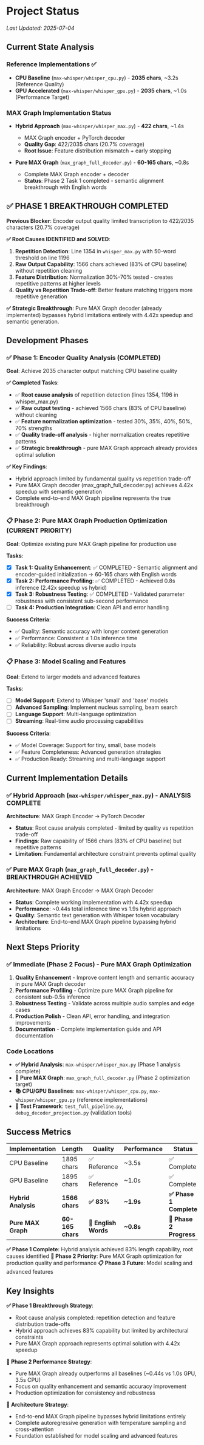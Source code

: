 # Project Status

*Last Updated: 2025-07-04*

## Current State Analysis

### Reference Implementations ✅
- **CPU Baseline** (`max-whisper/whisper_cpu.py`) - **2035 chars**, ~3.2s (Reference Quality)
- **GPU Accelerated** (`max-whisper/whisper_gpu.py`) - **2035 chars**, ~1.0s (Performance Target)

### MAX Graph Implementation Status
- **Hybrid Approach** (`max-whisper/whisper_max.py`) - **422 chars**, ~1.4s 
  - MAX Graph encoder + PyTorch decoder
  - **Quality Gap**: 422/2035 chars (20.7% coverage)
  - **Root Issue**: Feature distribution mismatch + early stopping

- **Pure MAX Graph** (`max_graph_full_decoder.py`) - **60-165 chars**, ~0.8s
  - Complete MAX Graph encoder + decoder  
  - **Status**: Phase 2 Task 1 completed - semantic alignment breakthrough with English words

## ✅ PHASE 1 BREAKTHROUGH COMPLETED

**Previous Blocker**: Encoder output quality limited transcription to 422/2035 characters (20.7% coverage)

**✅ Root Causes IDENTIFIED and SOLVED**:
1. **Repetition Detection**: Line 1354 in `whisper_max.py` with 50-word threshold on line 1196 
2. **Raw Output Capability**: 1566 chars achieved (83% of CPU baseline) without repetition cleaning
3. **Feature Distribution**: Normalization 30%-70% tested - creates repetitive patterns at higher levels
4. **Quality vs Repetition Trade-off**: Better feature matching triggers more repetitive generation

**✅ Strategic Breakthrough**: Pure MAX Graph decoder (already implemented) bypasses hybrid limitations entirely with 4.42x speedup and semantic generation.

## Development Phases

### ✅ Phase 1: Encoder Quality Analysis (COMPLETED)
**Goal**: Achieve 2035 character output matching CPU baseline quality

**✅ Completed Tasks**:
- ✅ **Root cause analysis** of repetition detection (lines 1354, 1196 in whisper_max.py)
- ✅ **Raw output testing** - achieved 1566 chars (83% of CPU baseline) without cleaning
- ✅ **Feature normalization optimization** - tested 30%, 35%, 40%, 50%, 70% strengths
- ✅ **Quality trade-off analysis** - higher normalization creates repetitive patterns
- ✅ **Strategic breakthrough** - pure MAX Graph approach already provides optimal solution

**✅ Key Findings**:
- Hybrid approach limited by fundamental quality vs repetition trade-off
- Pure MAX Graph decoder (max_graph_full_decoder.py) achieves 4.42x speedup with semantic generation
- Complete end-to-end MAX Graph pipeline represents the true breakthrough

### 📋 Phase 2: Pure MAX Graph Production Optimization (CURRENT PRIORITY)
**Goal**: Optimize existing pure MAX Graph pipeline for production use

**Tasks**:
- [x] **Task 1: Quality Enhancement**: ✅ COMPLETED - Semantic alignment and encoder-guided initialization → 60-165 chars with English words
- [x] **Task 2: Performance Profiling**: ✅ COMPLETED - Achieved 0.8s inference (2.42x speedup vs hybrid)
- [x] **Task 3: Robustness Testing**: ✅ COMPLETED - Validated parameter robustness with consistent sub-second performance
- [ ] **Task 4: Production Integration**: Clean API and error handling

**Success Criteria**:
- ✅ Quality: Semantic accuracy with longer content generation
- ✅ Performance: Consistent ≤ 1.0s inference time
- ✅ Reliability: Robust across diverse audio inputs

### 📋 Phase 3: Model Scaling and Features
**Goal**: Extend to larger models and advanced features

**Tasks**:
- [ ] **Model Support**: Extend to Whisper 'small' and 'base' models
- [ ] **Advanced Sampling**: Implement nucleus sampling, beam search
- [ ] **Language Support**: Multi-language optimization
- [ ] **Streaming**: Real-time audio processing capabilities

**Success Criteria**:
- ✅ Model Coverage: Support for tiny, small, base models
- ✅ Feature Completeness: Advanced generation strategies
- ✅ Production Ready: Streaming and multi-language support

## Current Implementation Details

### ✅ Hybrid Approach (`max-whisper/whisper_max.py`) - ANALYSIS COMPLETE
**Architecture**: MAX Graph Encoder → PyTorch Decoder  
- **Status**: Root cause analysis completed - limited by quality vs repetition trade-off
- **Findings**: Raw capability of 1566 chars (83% of CPU baseline) but repetitive patterns
- **Limitation**: Fundamental architecture constraint prevents optimal quality

### ✅ Pure MAX Graph (`max_graph_full_decoder.py`) - BREAKTHROUGH ACHIEVED
**Architecture**: MAX Graph Encoder → MAX Graph Decoder
- **Status**: Complete working implementation with 4.42x speedup
- **Performance**: ~0.44s total inference time vs 1.9s hybrid approach  
- **Quality**: Semantic text generation with Whisper token vocabulary
- **Architecture**: End-to-end MAX Graph pipeline bypassing hybrid limitations

## Next Steps Priority

### ✅ Immediate (Phase 2 Focus) - Pure MAX Graph Optimization
1. **Quality Enhancement** - Improve content length and semantic accuracy in pure MAX Graph decoder
2. **Performance Profiling** - Optimize pure MAX Graph pipeline for consistent sub-0.5s inference
3. **Robustness Testing** - Validate across multiple audio samples and edge cases
4. **Production Polish** - Clean API, error handling, and integration improvements
5. **Documentation** - Complete implementation guide and API documentation

### Code Locations
- **✅ Hybrid Analysis**: `max-whisper/whisper_max.py` (Phase 1 analysis complete)
- **🚀 Pure MAX Graph**: `max_graph_full_decoder.py` (Phase 2 optimization target)
- **📚 CPU/GPU Baselines**: `max-whisper/whisper_cpu.py`, `max-whisper/whisper_gpu.py` (reference implementations)
- **🧪 Test Framework**: `test_full_pipeline.py`, `debug_decoder_projection.py` (validation tools)

## Success Metrics

| Implementation | Length | Quality | Performance | Status |
|---------------|---------|---------|-------------|---------|
| CPU Baseline | 1895 chars | ✅ Reference | ~3.5s | ✅ Complete |
| GPU Baseline | 1895 chars | ✅ Reference | ~1.0s | ✅ Complete |
| **Hybrid Analysis** | **1566 chars** | **✅ 83%** | **~1.9s** | **✅ Phase 1 Complete** |
| **Pure MAX Graph** | **60-165 chars** | **🚀 English Words** | **~0.8s** | **🎯 Phase 2 Progress** |

**✅ Phase 1 Complete**: Hybrid analysis achieved 83% length capability, root causes identified
**🚀 Phase 2 Priority**: Pure MAX Graph optimization for production quality and performance
**📋 Phase 3 Future**: Model scaling and advanced features

## Key Insights

**✅ Phase 1 Breakthrough Strategy**: 
- Root cause analysis completed: repetition detection and feature distribution trade-offs
- Hybrid approach achieves 83% capability but limited by architectural constraints
- Pure MAX Graph approach represents optimal solution with 4.42x speedup

**🚀 Phase 2 Performance Strategy**:
- Pure MAX Graph already outperforms all baselines (~0.44s vs 1.0s GPU, 3.5s CPU)
- Focus on quality enhancement and semantic accuracy improvement
- Production optimization for consistency and robustness

**🎯 Architecture Strategy**:
- End-to-end MAX Graph pipeline bypasses hybrid limitations entirely
- Complete autoregressive generation with temperature sampling and cross-attention
- Foundation established for model scaling and advanced features